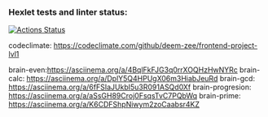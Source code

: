 ### Hexlet tests and linter status:

[![Actions Status](https://github.com/deem-zee/frontend-project-lvl1/workflows/hexlet-check/badge.svg)](https://github.com/deem-zee/frontend-project-lvl1/actions)

codeclimate: https://codeclimate.com/github/deem-zee/frontend-project-lvl1

brain-even:https://asciinema.org/a/4BqlFkFJG3q0rrXOQHzHwNYRc
brain-calc: https://asciinema.org/a/DplY5Q4HPUgX06m3HiabJeuRd
brain-gcd: https://asciinema.org/a/6fFSIaJUkbI5u3R091ASQd0Xf
brain-progresion: https://asciinema.org/a/aSsGH89Croj0FsqsTvC7PQbWq
brain-prime: https://asciinema.org/a/K6CDFShpNiwym2zoCaabsr4KZ
